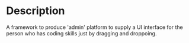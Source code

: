 # Description
A framework to produce 'admin' platform to supply a UI interface for the person who has coding skills just by dragging and droppoing.
